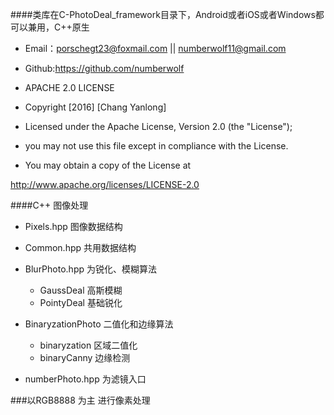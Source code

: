 ####类库在C-PhotoDeal_framework目录下，Android或者iOS或者Windows都可以兼用，C++原生         
* Email：porschegt23@foxmail.com || numberwolf11@gmail.com       
* Github:https://github.com/numberwolf       
* APACHE 2.0 LICENSE       
* Copyright [2016] [Chang Yanlong]        
              
* Licensed under the Apache License, Version 2.0 (the "License");        
* you may not use this file except in compliance with the License.         
* You may obtain a copy of the License at               
                              
http://www.apache.org/licenses/LICENSE-2.0        
                       
####C++ 图像处理         

* Pixels.hpp 图像数据结构      

* Common.hpp 共用数据结构    

* BlurPhoto.hpp 为锐化、模糊算法       
  * GaussDeal 高斯模糊
  * PointyDeal 基础锐化

* BinaryzationPhoto 二值化和边缘算法       
  * binaryzation 区域二值化
  * binaryCanny 边缘检测

* numberPhoto.hpp 为滤镜入口       

###以RGB8888 为主 进行像素处理


